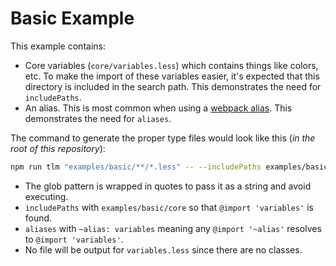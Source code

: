 # Basic Example

This example contains:

- Core variables (`core/variables.less`) which contains things like colors, etc. To make the import of these variables easier, it's expected that this directory is included in the search path. This demonstrates the need for `includePaths`.
- An alias. This is most common when using a [webpack alias](https://webpack.js.org/configuration/resolve/#resolve-alias). This demonstrates the need for `aliases`.

The command to generate the proper type files would look like this (_in the root of this repository_):

```bash
npm run tlm "examples/basic/**/*.less" -- --includePaths examples/basic/core --aliases.~alias variables
```

- The glob pattern is wrapped in quotes to pass it as a string and avoid executing.
- `includePaths` with `examples/basic/core` so that `@import 'variables'` is found.
- `aliases` with `~alias: variables` meaning any `@import '~alias'` resolves to `@import 'variables'`.
- No file will be output for `variables.less` since there are no classes.
